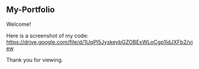 ## My-Portfolio

Welcome!


Here is a screenshot of my code:
https://drive.google.com/file/d/1UqPl5JyskeybGZOBExWLoCgp1IdJXFb2/view

Thank you for viewing.
